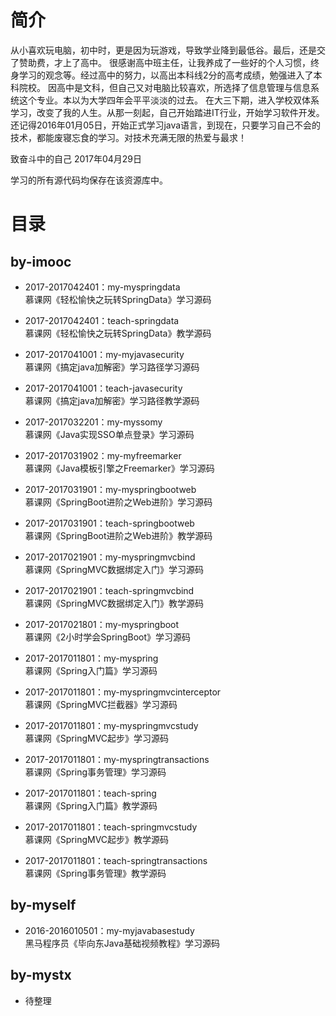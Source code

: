 简介 
====
从小喜欢玩电脑，初中时，更是因为玩游戏，导致学业降到最低谷。最后，还是交了赞助费，才上了高中。
很感谢高中班主任，让我养成了一些好的个人习惯，终身学习的观念等。经过高中的努力，以高出本科线2分的高考成绩，勉强进入了本科院校。
因高中是文科，但自己又对电脑比较喜欢，所选择了信息管理与信息系统这个专业。本以为大学四年会平平淡淡的过去。
在大三下期，进入学校双体系学习，改变了我的人生。从那一刻起，自己开始踏进IT行业，开始学习软件开发。
还记得2016年01月05日，开始正式学习java语言，到现在，只要学习自己不会的技术，都能废寝忘食的学习。对技术充满无限的热爱与最求！

致奋斗中的自己
2017年04月29日

学习的所有源代码均保存在该资源库中。

目录 
====

by-imooc 
------

* 2017-2017042401：my-myspringdata<br>
慕课网《轻松愉快之玩转SpringData》学习源码

* 2017-2017042401：teach-springdata<br>
慕课网《轻松愉快之玩转SpringData》教学源码

* 2017-2017041001：my-myjavasecurity<br>
慕课网《搞定java加解密》学习路径学习源码

* 2017-2017041001：teach-javasecurity<br>
慕课网《搞定java加解密》学习路径教学源码

* 2017-2017032201：my-myssomy<br>
慕课网《Java实现SSO单点登录》学习源码

* 2017-2017031902：my-myfreemarker<br>
慕课网《Java模板引擎之Freemarker》学习源码

* 2017-2017031901：my-myspringbootweb<br>
慕课网《SpringBoot进阶之Web进阶》学习源码

* 2017-2017031901：teach-springbootweb<br>
慕课网《SpringBoot进阶之Web进阶》教学源码

* 2017-2017021901：my-myspringmvcbind<br>
慕课网《SpringMVC数据绑定入门》学习源码

* 2017-2017021901：teach-springmvcbind<br>
慕课网《SpringMVC数据绑定入门》教学源码

* 2017-2017021801：my-myspringboot<br>
慕课网《2小时学会SpringBoot》学习源码

* 2017-2017011801：my-myspring<br>
慕课网《Spring入门篇》学习源码

* 2017-2017011801：my-myspringmvcinterceptor<br>
慕课网《SpringMVC拦截器》学习源码

* 2017-2017011801：my-myspringmvcstudy<br>
慕课网《SpringMVC起步》学习源码

* 2017-2017011801：my-myspringtransactions<br>
慕课网《Spring事务管理》学习源码

* 2017-2017011801：teach-spring<br>
慕课网《Spring入门篇》教学源码

* 2017-2017011801：teach-springmvcstudy<br>
慕课网《SpringMVC起步》教学源码

* 2017-2017011801：teach-springtransactions<br>
慕课网《Spring事务管理》教学源码

by-myself 
------

* 2016-2016010501：my-myjavabasestudy<br>
黑马程序员《毕向东Java基础视频教程》学习源码

by-mystx 
------
* 待整理
